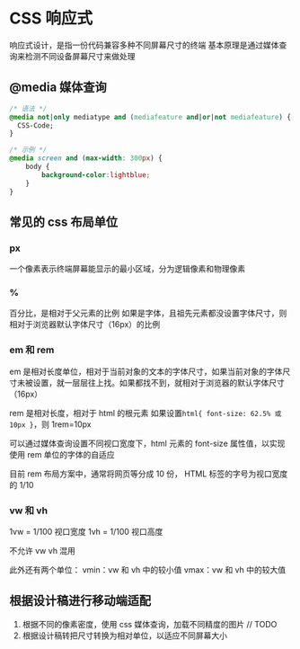 # CSS 响应式

响应式设计，是指一份代码兼容多种不同屏幕尺寸的终端
基本原理是通过媒体查询来检测不同设备屏幕尺寸来做处理

## @media 媒体查询

```css
/* 语法 */
@media not|only mediatype and (mediafeature and|or|not mediafeature) {
  CSS-Code;
}

/* 示例 */
@media screen and (max-width: 300px) {
    body {
        background-color:lightblue;
    }
}
```

## 常见的 css 布局单位

### px

一个像素表示终端屏幕能显示的最小区域，分为逻辑像素和物理像素

### %

百分比，是相对于父元素的比例
如果是字体，且祖先元素都没设置字体尺寸，则相对于浏览器默认字体尺寸（16px）的比例

### em 和 rem

em 是相对长度单位，相对于当前对象的文本的字体尺寸，如果当前对象的字体尺寸未被设置，就一层层往上找。如果都找不到，就相对于浏览器的默认字体尺寸（16px）

rem 是相对长度，相对于 html 的根元素
如果设置`html{ font-size: 62.5% 或 10px }`，则 1rem=10px

可以通过媒体查询设置不同视口宽度下，html 元素的 font-size 属性值，以实现使用 rem 单位的字体的自适应

目前 rem 布局方案中，通常将网页等分成 10 份， HTML 标签的字号为视口宽度的 1/10

### vw 和 vh

1vw = 1/100 视口宽度
1vh = 1/100 视口高度

不允许 vw vh 混用

此外还有两个单位：
vmin：vw 和 vh 中的较小值
vmax：vw 和 vh 中的较大值

## 根据设计稿进行移动端适配

1. 根据不同的像素密度，使用 css 媒体查询，加载不同精度的图片 // TODO
2. 根据设计稿转把尺寸转换为相对单位，以适应不同屏幕大小
